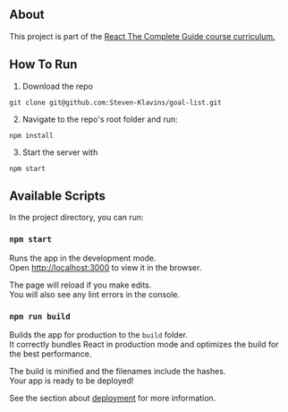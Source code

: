 ## About 

This project is part of the [React The Complete Guide course curriculum.](https://www.udemy.com/course/react-the-complete-guide-incl-redux/)

## How To Run

1) Download the repo
```
git clone git@github.com:Steven-Klavins/goal-list.git
```
2) Navigate to the repo's root folder and run:
```
npm install
```
3) Start the server with 
```
npm start
```


## Available Scripts

In the project directory, you can run:

### `npm start`

Runs the app in the development mode.<br />
Open [http://localhost:3000](http://localhost:3000) to view it in the browser.

The page will reload if you make edits.<br />
You will also see any lint errors in the console.


### `npm run build`

Builds the app for production to the `build` folder.<br />
It correctly bundles React in production mode and optimizes the build for the best performance.

The build is minified and the filenames include the hashes.<br />
Your app is ready to be deployed!

See the section about [deployment](https://facebook.github.io/create-react-app/docs/deployment) for more information.

